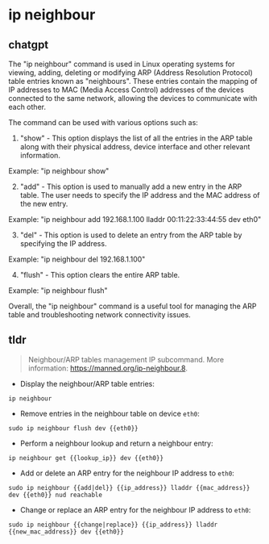 # ip neighbour 
## chatgpt 
The "ip neighbour" command is used in Linux operating systems for viewing, adding, deleting or modifying ARP (Address Resolution Protocol) table entries known as "neighbours". These entries contain the mapping of IP addresses to MAC (Media Access Control) addresses of the devices connected to the same network, allowing the devices to communicate with each other. 

The command can be used with various options such as:

1. "show" - This option displays the list of all the entries in the ARP table along with their physical address, device interface and other relevant information.
 
Example: "ip neighbour show"

2. "add" - This option is used to manually add a new entry in the ARP table. The user needs to specify the IP address and the MAC address of the new entry.

Example: "ip neighbour add 192.168.1.100 lladdr 00:11:22:33:44:55 dev eth0"

3. "del" - This option is used to delete an entry from the ARP table by specifying the IP address.

Example: "ip neighbour del 192.168.1.100"

4. "flush" - This option clears the entire ARP table.

Example: "ip neighbour flush"

Overall, the "ip neighbour" command is a useful tool for managing the ARP table and troubleshooting network connectivity issues. 

## tldr 
 
> Neighbour/ARP tables management IP subcommand.
> More information: <https://manned.org/ip-neighbour.8>.

- Display the neighbour/ARP table entries:

`ip neighbour`

- Remove entries in the neighbour table on device `eth0`:

`sudo ip neighbour flush dev {{eth0}}`

- Perform a neighbour lookup and return a neighbour entry:

`ip neighbour get {{lookup_ip}} dev {{eth0}}`

- Add or delete an ARP entry for the neighbour IP address to `eth0`:

`sudo ip neighbour {{add|del}} {{ip_address}} lladdr {{mac_address}} dev {{eth0}} nud reachable`

- Change or replace an ARP entry for the neighbour IP address to `eth0`:

`sudo ip neighbour {{change|replace}} {{ip_address}} lladdr {{new_mac_address}} dev {{eth0}}`
